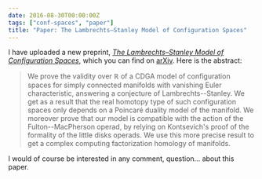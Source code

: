 ```yaml
---
date: 2016-08-30T00:00:00Z
tags: ["conf-spaces", "paper"]
title: "Paper: The Lambrechts–Stanley Model of Configuration Spaces"
---
```


I have uploaded a new preprint, [_The Lambrechts–Stanley Model of Configuration Spaces_](research/ls-model), which you can find on [arXiv](http://arxiv.org/abs/1608.08054). Here is the abstract:

<!--more-->

> We prove the validity over $\mathbb{R}$ of a CDGA model of configuration spaces for simply connected manifolds with vanishing Euler characteristic, answering a conjecture of Lambrechts--Stanley. We get as a result that the real homotopy type of such configuration spaces only depends on a Poincaré duality model of the manifold. We moreover prove that our model is compatible with the action of the Fulton--MacPherson operad, by relying on Kontsevich's proof of the formality of the little disks operads. We use this more precise result to get a complex computing factorization homology of manifolds.

I would of course be interested in any comment, question... about this paper.
